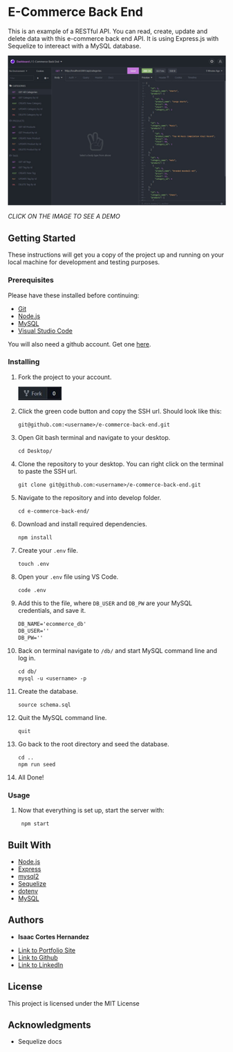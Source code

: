 # E-Commerce Back End

This is an example of a RESTful API. You can read, create, update and delete data with this e-commerce back end API. It is using Express.js with Sequelize to intereact with a MySQL database.

[![image of webpage when it's generated](./assets/images/Screenshot.jpg)](https://watch.screencastify.com/v/wYF7AuZzsNDhNxiBYPoL)

_CLICK ON THE IMAGE TO SEE A DEMO_

## Getting Started

These instructions will get you a copy of the project up and running on your local machine for development and testing purposes.

### Prerequisites

Please have these installed before continuing:

* [Git](https://git-scm.com/downloads)
* [Node.js](https://nodejs.org/en/download/)
* [MySQL](https://dev.mysql.com/downloads/windows/installer/8.0.html)
* [Visual Studio Code](https://code.visualstudio.com/Download)

You will also need a github account. Get one [here](https://github.com/).

### Installing

1. Fork the project to your account.

    ![image of fork](https://raw.githubusercontent.com/icortes/professional-readme-generator/main/develop/img/fork.jpg)

2. Click the green code button and copy the SSH url. Should look like this:
    ```
    git@github.com:<username>/e-commerce-back-end.git
    ```
3. Open Git bash terminal and navigate to your desktop.
    ```
    cd Desktop/
    ```
4. Clone the repository to your desktop. You can right click on the terminal to paste the SSH url.
    ```
    git clone git@github.com:<username>/e-commerce-back-end.git
    ```
5. Navigate to the repository and into develop folder.
    ```
    cd e-commerce-back-end/
    ```
6. Download and install required dependencies.
    ```
    npm install
    ```
7. Create your <code>.env</code> file.
    ```
    touch .env
    ```
8. Open your <code>.env</code> file using VS Code.
    ```
    code .env
    ```
9. Add this to the file, where <code>DB_USER</code> and <code>DB_PW</code> are your MySQL credentials, and save it.
    ```
    DB_NAME='ecommerce_db'
    DB_USER=''
    DB_PW=''
    ```
10. Back on terminal navigate to <code>/db/</code> and start MySQL command line and log in.
    ```
    cd db/
    mysql -u <username> -p
    ```
11. Create the database.
    ```
    source schema.sql
    ```
12. Quit the MySQL command line.
    ```
    quit
    ```
13. Go back to the root directory and seed the database.
    ```
    cd ..
    npm run seed
    ```
14. All Done!
### Usage

1. Now that everything is set up, start the server with:

        npm start


## Built With

* [Node.js](https://nodejs.org/docs/latest-v15.x/api/)
* [Express](https://expressjs.com/en/4x/api.html)
* [mysql2](https://www.npmjs.com/package/mysql2)
* [Sequelize](https://sequelize.org/master/index.html)
* [dotenv](https://www.npmjs.com/package/dotenv)
* [MySQL](https://dev.mysql.com/doc/refman/8.0/en/)


## Authors

* **Isaac Cortes Hernandez** 

- [Link to Portfolio Site](https://icortes.github.io/my-first-portfolio/)
- [Link to Github](https://github.com/icortes)
- [Link to LinkedIn](https://www.linkedin.com/in/cortes-isaac)

## License

This project is licensed under the MIT License 

## Acknowledgments

* Sequelize docs

